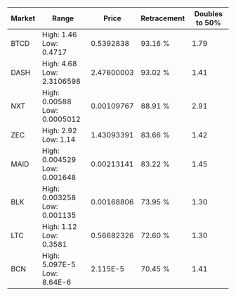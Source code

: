 | Market | Range | Price| Retracement | Doubles to 50% |
| --- | --- | --- | --- | --- |
| BTCD | High: 1.46<br />Low: 0.4717 | 0.5392838 | 93.16 % | 1.79 |
| DASH | High: 4.68<br />Low: 2.3106598 | 2.47600003 | 93.02 % | 1.41 |
| NXT | High: 0.00588<br />Low: 0.0005012 | 0.00109767 | 88.91 % | 2.91 |
| ZEC | High: 2.92<br />Low: 1.14 | 1.43093391 | 83.66 % | 1.42 |
| MAID | High: 0.004529<br />Low: 0.001648 | 0.00213141 | 83.22 % | 1.45 |
| BLK | High: 0.003258<br />Low: 0.001135 | 0.00168806 | 73.95 % | 1.30 |
| LTC | High: 1.12<br />Low: 0.3581 | 0.56682326 | 72.60 % | 1.30 |
| BCN | High: 5.097E-5<br />Low: 8.64E-6 | 2.115E-5 | 70.45 % | 1.41 |
